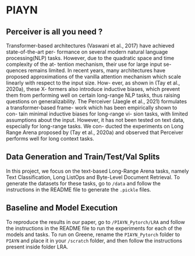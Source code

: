 # PIAYN
## Perceiver is all you need ?


Transformer-based architectures (Vaswani
et al., 2017) have achieved state-of-the-art per-
formance on several modern natural language
processing(NLP) tasks. However, due to the
quadratic space and time complexity of the at-
tention mechanism, their use for large input se-
quences remains limited. In recent years, many
architectures have proposed approximations of
the vanilla attention mechanism which scale
linearly with respect to the input size. How-
ever, as shown in (Tay et al., 2020a), these X-
formers also introduce inductive biases, which
prevent them from performing well on certain
long-range NLP tasks, thus raising questions
on generalizability. The Perceiver (Jaegle et al.,
2021) formulates a transformer-based frame-
work which has been empirically shown to con-
tain minimal inductive biases for long-range vi-
sion tasks, with limited assumptions about the
input. However, it has not been tested on text
data, especially for long-range tasks. We con-
ducted the experiments on Long Range Arena
proposed by (Tay et al., 2020a) and observed
that Perceiver performs well for long context
tasks.

## Data Generation and Train/Test/Val Splits

In this project, we focus on the text-based Long-Range Arena tasks, namely Text Classification, Long ListOps and Byte-Level Document Retrieval. To generate the datasets for these tasks, go to `/data` and follow the instructions in the README file to generate the `.pickle` files. 

## Baseline and Model Execution

To reproduce the results in our paper, go to `/PIAYN_Pytorch/LRA` and follow the instructions in the README file to run the experiments for each of the models and tasks. To run on Greene, rename the `PIAYN_Pytorch` folder to `PIAYN` and place it in your `/scratch` folder, and then follow the instructions present inside folder LRA.


